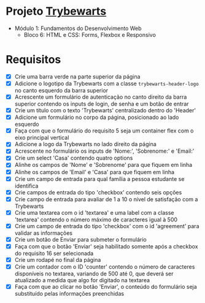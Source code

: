 # Projeto [Trybewarts](https://github.com/tryber/sd-012-project-trybewarts/pull/51)
  - Módulo 1: Fundamentos do Desenvolvimento Web
    - Bloco 6: HTML e CSS: Forms, Flexbox e Responsivo

# Requisitos
- [x] Crie uma barra verde na parte superior da página
- [x] Adicione o logotipo da Trybewarts com a classe `trybewarts-header-logo` no canto esquerdo da barra superior
- [x] Acrescente um formulário de autenticação no canto direito da barra superior contendo os inputs de login, de senha e um botão de entrar
- [x] Crie um título com o texto 'Trybewarts' centralizado dentro do 'Header'
- [x] Adicione um formulário no corpo da página, posicionado ao lado esquerdo
- [x] Faça com que o formulário do requisito 5 seja um container flex com o eixo principal vertical
- [x] Adicione a logo da Trybewarts no lado direito da página
- [x] Acrescente no formulário os inputs de 'Nome:', 'Sobrenome:' e 'Email:'
- [x] Crie um select 'Casa' contendo quatro options
- [x] Alinhe os campos de 'Nome' e 'Sobrenome' para que fiquem em linha
- [x] Alinhe os campos de 'Email' e 'Casa' para que fiquem em linha
- [x] Crie um campo de entrada para qual família a pessoa estudante se identifica
- [x] Crie campos de entrada do tipo 'checkbox' contendo seis opções
- [x] Crie campo de entrada para avaliar de 1 a 10 o nível de satisfação com a Trybewarts
- [x] Crie uma textarea com o id 'textarea' e uma label com a classe 'textarea' contendo o número máximo de caracteres igual à 500
- [x] Crie um campo de entrada do tipo 'checkbox' com o id 'agreement' para validar as informações
- [x] Crie um botão de Enviar para submeter o formulário
- [x] Faça com que o botão 'Enviar' seja habilitado somente após a checkbox do requisito 16 ser selecionada
- [x] Crie um rodapé no final da página
- [x] Crie um contador com o ID 'counter' contendo o número de caracteres disponíveis no textarea, variando de 500 até 0, que deverá ser atualizado a medida que algo for digitado na textarea
- [x] Faça com que ao clicar no botão 'Enviar', o conteúdo do formulário seja substituído pelas informações preenchidas
